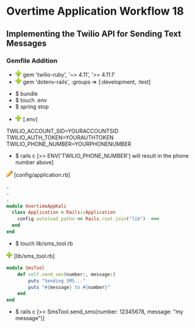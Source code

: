 # Overtime Application Workflow 18

## Implementing the Twilio API for Sending Text Messages

### Gemfile Addition

* ![add](plus.png) gem 'twilio-ruby', '~> 4.11', '>= 4.11.1'
* ![add](plus.png) gem 'dotenv-rails', :groups => [:development, :test]

- $ bundle
- $ touch .env
- $ spring stop

* ![add](plus.png) [.env]

TWILIO_ACCOUNT_SID=YOURACCOUNTSID
TWILIO_AUTH_TOKEN=YOURAUTHTOKEN
TWILIO_PHONE_NUMBER=YOURPHONENUMBER

- $ rails c [>> ENV['TWILIO_PHONE_NUMBER'] will result in the phone number above]

![edit](edit.png) [config/application.rb]
```rb
.
.
.
module OvertimeAppKali
  class Application < Rails::Application
  	config.autoload_paths << Rails.root.join("lib")  <<<
  end
end
```

- $ touch lib/sms_tool.rb

![add](plus.png) [lib/sms_tool.rb]
```rb
module SmsTool
	def self.send_sms(number:, message:)
		puts "Sending SMS..."
		puts "#{message} to #{number}"
	end
end
```

- $ rails c [>> SmsTool.send_sms(number: 12345678, message: "my message")]
